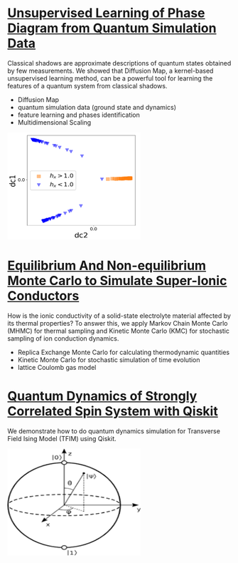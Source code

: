 # [Unsupervised Learning of Phase Diagram from Quantum Simulation Data](https://github.com/mabrur-bing/Diffusion-Maps-Classical-Shadows)
Classical shadows are approximate descriptions of quantum states obtained by few measurements. We showed that Diffusion Map, a kernel-based unsupervised learning method, can be a powerful tool for learning the features of a quantum system from classical shadows.
  - Diffusion Map
  - quantum simulation data (ground state and dynamics)
  - feature learning and phases identification
  - Multidimensional Scaling

<img src="https://github.com/mabrur-bing/Mabrur_Portfolio/blob/main/images/1.png?raw=true" width="300" height="240">

# [Equilibrium And Non-equilibrium Monte Carlo to Simulate Super-Ionic Conductors](https://github.com/mabrur-bing/Li-ion-Hopping)
How is the ionic conductivity of a solid-state electrolyte material affected by its thermal properties? To answer this, we apply Markov Chain Monte Carlo (MHMC) for thermal sampling and Kinetic Monte Carlo (KMC) for stochastic sampling of ion conduction dynamics.
  - Replica Exchange Monte Carlo for calculating thermodynamic quantities
  - Kinetic Monte Carlo for stochastic simulation of time evolution
  - lattice Coulomb gas model

# [Quantum Dynamics of Strongly Correlated Spin System with Qiskit](https://github.com/mabrur-bing/quantum-dynamics)
We demonstrate how to do quantum dynamics simulation for Transverse Field Ising Model (TFIM) using Qiskit.

<img src="https://github.com/mabrur-bing/Mabrur_Portfolio/blob/main/images/download.png?raw=true" width="300" height="240">
  
